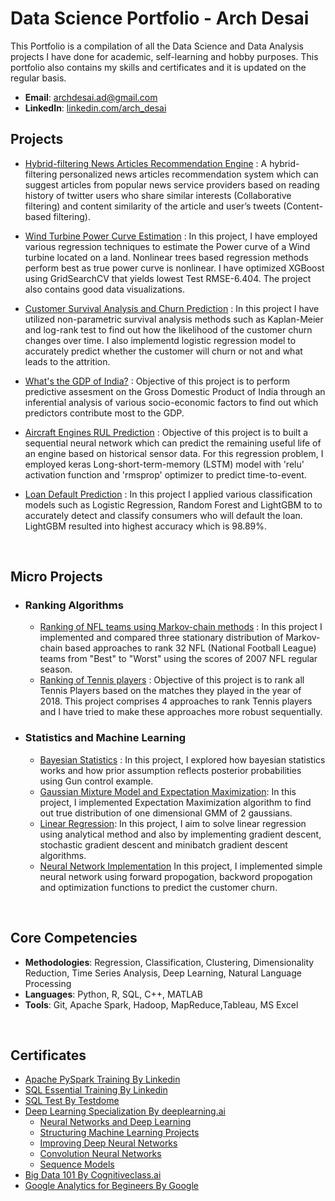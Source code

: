 # Data Science Portfolio - Arch Desai
This Portfolio is a compilation of all the Data Science and Data Analysis projects I have done for academic, self-learning and hobby purposes. This portfolio also contains my skills and certificates and it is updated on the regular basis.

- **Email**: [archdesai.ad@gmail.com](archdesai.ad@gmail.com)
- **LinkedIn**: [linkedin.com/arch_desai](https://www.linkedin.com/in/arch-desai/)

## Projects

   - [Hybrid-filtering News Articles Recommendation Engine](https://github.com/archd3sai/News-Articles-Recommendation) : A hybrid-filtering personalized news articles recommendation system which can suggest articles from popular news service providers based on reading history of twitter users who share similar interests (Collaborative filtering) and content similarity of the article and user’s tweets (Content-based filtering).
    
   - [Wind Turbine Power Curve Estimation](https://github.com/archd3sai/Wind-Turbine-Power-Curve-Estimation) : In this project, I have employed various regression techniques to estimate the Power curve of a Wind turbine located on a land. Nonlinear trees based regression methods perform best as true power curve is nonlinear. I have optimized XGBoost using GridSearchCV that yields lowest Test RMSE-6.404. The project also contains good data visualizations.
    
   - [Customer Survival Analysis and Churn Prediction](https://github.com/archd3sai/Customer-Survival-Analysis-and-Churn-Prediction) : In this project I have utilized non-parametric survival analysis methods such as Kaplan-Meier and log-rank test to find out how the likelihood of the customer churn changes over time. I also implementd logistic regression model to accurately predict whether the customer will churn or not and what leads to the attrition. 
    
   - [What's the GDP of India?](https://github.com/archd3sai/Predicting-GDP-of-India) : Objective of this project is to perform predictive assesment on the Gross Domestic Product of India through an inferential analysis of various socio-economic factors to find out which predictors contribute most to the GDP.
    
   - [Aircraft Engines RUL Prediction](https://github.com/archd3sai/Aircraft-Engine-RUL-Prediction) : Objective of this project is to built a sequential neural network which can predict the remaining useful life of an engine based on historical sensor data. For this regression problem, I employed keras Long-short-term-memory (LSTM) model with 'relu' activation function and 'rmsprop' optimizer to predict time-to-event.

   - [Loan Default Prediction](https://github.com/archd3sai/Loan-Default-Prediction) : In this project I applied various classification models such as Logistic Regression, Random Forest and LightGBM to to accurately detect and classify consumers who will default the loan. LightGBM resulted into highest accuracy which is 98.89%.
<br/>

## Micro Projects
- ### Ranking Algorithms
    - [Ranking of NFL teams using Markov-chain methods](https://github.com/archd3sai/Ranking-of-NFL-Teams-using-Markov-method/blob/master/Ranking%20of%20NFL%20teams%20Report.pdf) : In this project I implemented and compared three stationary distribution of Markov-chain based approaches to rank 32 NFL (National Football League) teams from "Best" to "Worst" using the scores of 2007 NFL regular season.
    - [Ranking of Tennis players](https://github.com/archd3sai/Tennis-Players-Ranking/blob/master/TennisRanking.ipynb) : Objective of this project is to rank all Tennis Players based on the matches they played in the year of 2018. This project comprises 4 approaches to rank Tennis players and I have tried to make these approaches more robust sequentially.
    
- ### Statistics and Machine Learning
    - [Bayesian Statistics](https://github.com/archd3sai/Statistical-Methods/blob/master/Bayesian%20Statistics.ipynb) : In this project, I explored how bayesian statistics works and how prior assumption reflects posterior probabilities using Gun control example. 
    - [Gaussian Mixture Model and Expectation Maximization](https://github.com/archd3sai/Statistical-Methods/blob/master/GMM-EM.ipynb): In this project, I implemented Expectation Maximization algorithm to find out true distribution of one dimensional GMM of 2 gaussians.
    - [Linear Regression](https://github.com/archd3sai/Statistical-Methods/blob/master/Linear%20Regression.ipynb): In this project, I aim to solve linear regression using analytical method and also by implementing gradient descent, stochastic gradient descent and minibatch gradient descent algorithms. 
    - [Neural Network Implementation](https://github.com/archd3sai/Statistical-Methods/blob/master/NN%20Implementation.ipynb) In this project, I implemented simple neural network using forward propogation, backword propogation and optimization functions to predict the customer churn.
<br/>
 
## Core Competencies

- **Methodologies**: Regression, Classification, Clustering, Dimensionality Reduction, Time Series Analysis, Deep Learning, Natural Language Processing
- **Languages**: Python, R, SQL, C++, MATLAB 
- **Tools**: Git, Apache Spark, Hadoop, MapReduce,Tableau, MS Excel
<br/>

## Certificates

- [Apache PySpark Training By Linkedin](https://github.com/archd3sai/Data-Science-Portfolio-Arch-Desai/blob/master/Certificates/CertificateOfCompletion_Apache%20Pyspark%20By%20Example%20(2).pdf)
- [SQL Essential Training By Linkedin](https://github.com/archd3sai/Data-Science-Portfolio-Arch-Desai/blob/master/Certificates/CertificateOfCompletion_Sql%20Essential%20Training%202018%20(1).pdf)
- [SQL Test By Testdome](https://www.testdome.com/cert/24cd496af7a24a8489a1fd5de791c392)
- [Deep Learning Specialization By deeplearning.ai](https://github.com/archd3sai/Data-Science-Portfolio-Arch-Desai/blob/master/Certificates/Deep%20Learning%20Specialization.pdf)
    - [Neural Networks and Deep Learning](https://github.com/archd3sai/Data-Science-Portfolio-Arch-Desai/blob/master/Certificates/Neural%20Networks%20and%20Deep%20Learning.pdf)
    - [Structuring Machine Learning Projects](https://github.com/archd3sai/Data-Science-Portfolio-Arch-Desai/blob/master/Certificates/Structuring%20Machine%20Learning%20Projects.pdf)
    - [Improving Deep Neural Networks](https://github.com/archd3sai/Data-Science-Portfolio-Arch-Desai/blob/master/Certificates/Improving%20Deep%20Neural%20Networks.pdf)
    - [Convolution Neural Networks](https://github.com/archd3sai/Data-Science-Portfolio-Arch-Desai/blob/master/Certificates/Convolutional%20Neural%20Networks.pdf)
    - [Sequence Models](https://github.com/archd3sai/Data-Science-Portfolio-Arch-Desai/blob/master/Certificates/Sequence%20Models.pdf)
- [Big Data 101 By Cognitiveclass.ai](https://courses.cognitiveclass.ai/certificates/bfc1df7e5d084a73b84223495263d0fe)
- [Google Analytics for Begineers By Google](https://analytics.google.com/analytics/academy/certificate/kHYtirzEQV29uzNG8xSFXg)
